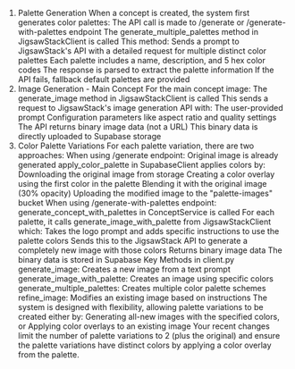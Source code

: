 1. Palette Generation
When a concept is created, the system first generates color palettes:
The API call is made to /generate or /generate-with-palettes endpoint
The generate_multiple_palettes method in JigsawStackClient is called
This method:
Sends a prompt to JigsawStack's API with a detailed request for multiple distinct color palettes
Each palette includes a name, description, and 5 hex color codes
The response is parsed to extract the palette information
If the API fails, fallback default palettes are provided
2. Image Generation - Main Concept
For the main concept image:
The generate_image method in JigsawStackClient is called
This sends a request to JigsawStack's image generation API with:
The user-provided prompt
Configuration parameters like aspect ratio and quality settings
The API returns binary image data (not a URL)
This binary data is directly uploaded to Supabase storage
3. Color Palette Variations
For each palette variation, there are two approaches:
When using /generate endpoint:
Original image is already generated
apply_color_palette in SupabaseClient applies colors by:
Downloading the original image from storage
Creating a color overlay using the first color in the palette
Blending it with the original image (30% opacity)
Uploading the modified image to the "palette-images" bucket
When using /generate-with-palettes endpoint:
generate_concept_with_palettes in ConceptService is called
For each palette, it calls generate_image_with_palette from JigsawStackClient which:
Takes the logo prompt and adds specific instructions to use the palette colors
Sends this to the JigsawStack API to generate a completely new image with those colors
Returns binary image data
The binary data is stored in Supabase
Key Methods in client.py
generate_image: Creates a new image from a text prompt
generate_image_with_palette: Creates an image using specific colors
generate_multiple_palettes: Creates multiple color palette schemes
refine_image: Modifies an existing image based on instructions
The system is designed with flexibility, allowing palette variations to be created either by:
Generating all-new images with the specified colors, or
Applying color overlays to an existing image
Your recent changes limit the number of palette variations to 2 (plus the original) and ensure the palette variations have distinct colors by applying a color overlay from the palette.